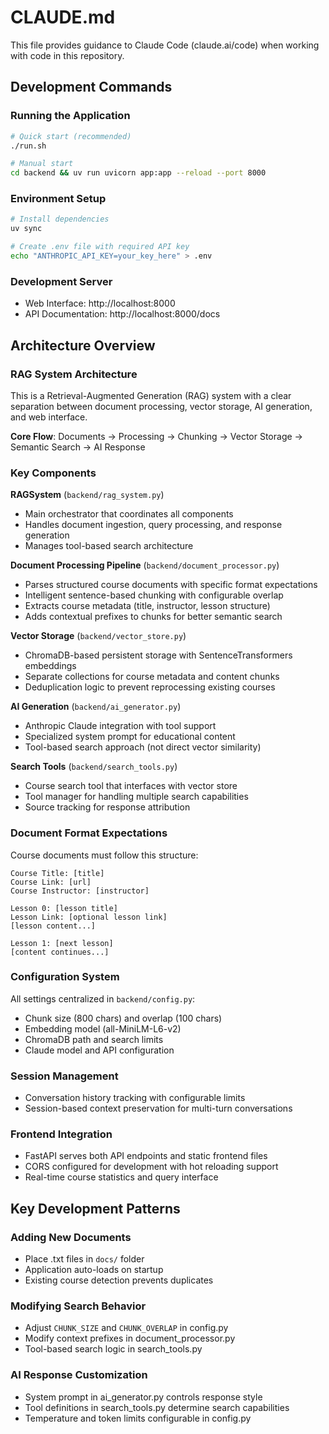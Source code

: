 # CLAUDE.md

This file provides guidance to Claude Code (claude.ai/code) when working with code in this repository.

## Development Commands

### Running the Application
```bash
# Quick start (recommended)
./run.sh

# Manual start
cd backend && uv run uvicorn app:app --reload --port 8000
```

### Environment Setup
```bash
# Install dependencies
uv sync

# Create .env file with required API key
echo "ANTHROPIC_API_KEY=your_key_here" > .env
```

### Development Server
- Web Interface: http://localhost:8000
- API Documentation: http://localhost:8000/docs

## Architecture Overview

### RAG System Architecture
This is a Retrieval-Augmented Generation (RAG) system with a clear separation between document processing, vector storage, AI generation, and web interface.

**Core Flow**: Documents → Processing → Chunking → Vector Storage → Semantic Search → AI Response

### Key Components

**RAGSystem** (`backend/rag_system.py`)
- Main orchestrator that coordinates all components
- Handles document ingestion, query processing, and response generation
- Manages tool-based search architecture

**Document Processing Pipeline** (`backend/document_processor.py`)
- Parses structured course documents with specific format expectations
- Intelligent sentence-based chunking with configurable overlap
- Extracts course metadata (title, instructor, lesson structure)
- Adds contextual prefixes to chunks for better semantic search

**Vector Storage** (`backend/vector_store.py`)
- ChromaDB-based persistent storage with SentenceTransformers embeddings
- Separate collections for course metadata and content chunks
- Deduplication logic to prevent reprocessing existing courses

**AI Generation** (`backend/ai_generator.py`)
- Anthropic Claude integration with tool support
- Specialized system prompt for educational content
- Tool-based search approach (not direct vector similarity)

**Search Tools** (`backend/search_tools.py`)
- Course search tool that interfaces with vector store
- Tool manager for handling multiple search capabilities
- Source tracking for response attribution

### Document Format Expectations
Course documents must follow this structure:
```
Course Title: [title]
Course Link: [url]
Course Instructor: [instructor]

Lesson 0: [lesson title]
Lesson Link: [optional lesson link]
[lesson content...]

Lesson 1: [next lesson]
[content continues...]
```

### Configuration System
All settings centralized in `backend/config.py`:
- Chunk size (800 chars) and overlap (100 chars)
- Embedding model (all-MiniLM-L6-v2)
- ChromaDB path and search limits
- Claude model and API configuration

### Session Management
- Conversation history tracking with configurable limits
- Session-based context preservation for multi-turn conversations

### Frontend Integration
- FastAPI serves both API endpoints and static frontend files
- CORS configured for development with hot reloading support
- Real-time course statistics and query interface

## Key Development Patterns

### Adding New Documents
- Place .txt files in `docs/` folder
- Application auto-loads on startup
- Existing course detection prevents duplicates

### Modifying Search Behavior
- Adjust `CHUNK_SIZE` and `CHUNK_OVERLAP` in config.py
- Modify context prefixes in document_processor.py
- Tool-based search logic in search_tools.py

### AI Response Customization
- System prompt in ai_generator.py controls response style
- Tool definitions in search_tools.py determine search capabilities
- Temperature and token limits configurable in config.py
